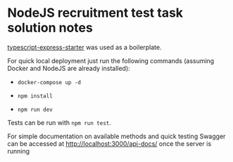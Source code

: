 # NodeJS recruitment test task solution notes

[typescript-express-starter](https://www.npmjs.com/package/typescript-express-starter) was used as a boilerplate.

For quick local deployment just run the following commands (assuming Docker and NodeJS are already installed):

- `docker-compose up -d`

- `npm install`

- `npm run dev`

Tests can be run with `npm run test`.

For simple documentation on available methods and quick testing Swagger can be accessed at [http://localhost:3000/api-docs/](http://localhost:3000/api-docs/) once the server is running
